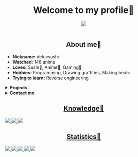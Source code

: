 <body>
	<h1 align="center"> Welcome to my profile🍺 </h1>
	<div align="center">
		<img src="https://thumbs.gfycat.com/SpitefulFocusedDogwoodclubgall-max-1mb.gif">
	</div>
	<br>
	<div>
		<h2 align="center"> About me🍪 </h2>
		<ul>
			<li><b>Nickname:</b> deluvsushi </li>
			<li><b>Watched:</b> 148 anime </li>
			<li><b>Loves:</b> Sushi🍣, Anime🍿, Gaming👾 </li>
			<li><b>Hobbies:</b> Programming, Drawing graffities, Making beats </li>
			<li><b>Trying to learn:</b> Reverse engineering </li>
		</ul>
	</div>
	<details>
		<summary><b>Projects</b></summary>
		<p align="center">Wrappers</p>
		<table>
			<tr>
				<th>Name</th>
				<th>Description</th>
			</tr>
			<tr>
				<td><a href="https://github.com/deluvsushi/AminoLab"> AminoLab </td>
				<td> Web-API for https://aminoapps.com social network </td>
			</tr>
			<tr>
				<td><a href="https://github.com/deluvsushi/Anilibria.py"> Anilibria.py </td>
				<td> Web-API for russian anime website www.anilibria.tv </td>
			</tr>
			<tr>
				<td><a href="https://github.com/deluvsushi/Remanga.py"> Remanga.py </td>
				<td> Web-API for reading manga russian website https://remanga.org </td>
			</tr>
			<tr>
				<td><a href="https://github.com/deluvsushi/RandStuff.py"> RandStuff.py </td>
				<td> Web-API for randomstuff generating russian website https://randstuff.ru </td>
			<tr>
				<td><a href="https://github.com/deluvsushi/AuthorToday.py"> AuthorToday.py </td>
				<td> Web-API for reading books russian website https://author.today/ </td>
			</tr>
			<tr>
				<td><a href="https://github.com/deluvsushi/amino.py"> amino.py </td>
				<td> Mobile-API for https://aminoapps.com social network </td>
			</tr>
			<tr>
				<td><a href="https://github.com/deluvsushi/ProjectZ.py"> ProjectZ.py </td>
				<td> Mobile-API for ProjectZ social network </td>				     
			</tr>
			<tr>
				<td><a href="https://github.com/deluvsushi/Discord_user.py"> Discord_user.py </td>
				<td> Discord user bot api that written on python </td>
			</tr>
			<tr>
				<td><a href="https://github.com/deluvsushi/checkersonline.py"> checkersonline.py </td>
				<td> Mobile-API for checkersonline mobile game </td>
			</tr>
			<tr>
				<td><a href="https://github.com/deluvsushi/101online.py"> 101online.py </td>
				<td> Mobile-API for 101online mobile game </td>
			</tr>
			<tr>
				<td><a href="https://github.com/deluvsushi/anixart.py"> anixart.py </td>
				<td> Mobile-API for anixart anime app </td>
			</tr>
			<tr>
				<td><a href="https://github.com/deluvsushi/hackchat.py"> hackchat.py </td>
				<td> Web-API for hack.chat chatrooms website </td>
			</tr>
			<tr>
				<td><a href="https://github.com/deluvsushi/NotAlone.py"> NotAlone.py </td>
				<td> Web-API for https://notalone.tv website </td>
			</tr>
			<tr>
				<td><a href="https://github.com/deluvsushi/vk_audio.py"> vk_audio.py </td>
				<td> Mobile-API for interacting with audios in vkontakte social network </td>
			</tr>
		</table>
	</details>
	<details>
		<summary><b>Contact me</b></summary>
		<p align="center"><a href="https://t.me/FFuckEmWeBaLL" target="_blank"><img src="https://img.shields.io/badge/@FFuckEmWeBaLL-2CA5E0?style=for-the-badge&logo=telegram&logoColor=white"></p>
		<p align="center"><a href="https://youtube.com/channel/UCfr0xeEmrOs1j9y5TvNyMgg" target="_blank"><img src="https://img.shields.io/badge/deluvsushi-%23FF0000.svg?style=for-the-badge&logo=YouTube&logoColor=white"></p>
		<p align="center"><a href="https://vk.com/skeletonic" target="_blank"><img src="https://img.shields.io/badge/@skeletonic-597da3?style=for-the-badge&logo=vk&logoColor=white"></p>
	</details>
	<div>
		<h2 align="center"> Knowledge🍻 </h2>
		<img src="https://img.shields.io/badge/html5-%23E34F26.svg?style=for-the-badge&logo=html5&logoColor=white">
		<img src="https://img.shields.io/badge/python-3670A0?style=for-the-badge&logo=python&logoColor=ffdd54">
		<img src="https://img.shields.io/badge/markdown-%23000000.svg?style=for-the-badge&logo=markdown&logoColor=white">
	</div>
	<div>
		<h2 align="center"> Statistics🍖 </h2>
		<img src="https://github-readme-streak-stats.herokuapp.com/?user=deluvsushi&theme=dark&hide_border=true">
		<img src="https://github-readme-stats.vercel.app/api?username=deluvsushi&show_icons=true&theme=dark&hide_border=true">
		<img src="https://github-readme-stats.vercel.app/api/top-langs/?username=deluvsushi&theme=dark&hide_border=true">
		<img src="https://github-profile-trophy.vercel.app/?username=deluvsushi&no-frame=true&no-bg=true&theme=juicyfresh">
		<img src="https://komarev.com/ghpvc/?username=deluvsushi&color=000000&style=plastic&label=viewers">
	</div>
</body>

